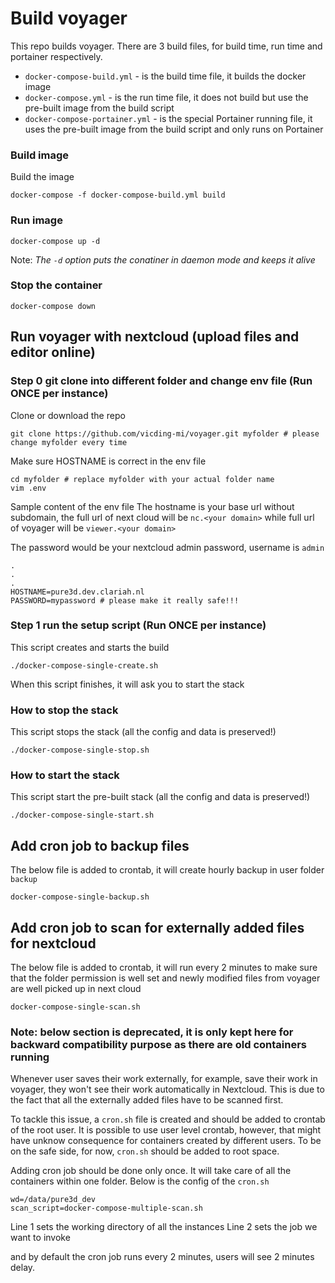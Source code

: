 # Build voyager 
This repo builds voyager. There are 3 build files, for build time, run time and portainer respectively. 

* `docker-compose-build.yml` - is the build time file, it builds the docker image
* `docker-compose.yml` - is the run time file, it does not build but use the pre-built image from the build script
* `docker-compose-portainer.yml` - is the special Portainer running file, it uses the pre-built image from the build script and only runs on Portainer

### Build image 
Build the image
```shell
docker-compose -f docker-compose-build.yml build
```

### Run image
```shell
docker-compose up -d
```
Note: _The `-d` option puts the conatiner in daemon mode and keeps it alive_

### Stop the container
```shell
docker-compose down
```


## Run voyager with nextcloud (upload files and editor online)
### Step 0 git clone into different folder and change env file (Run ONCE per instance)
Clone or download the repo 
```shell
git clone https://github.com/vicding-mi/voyager.git myfolder # please change myfolder every time
```
Make sure HOSTNAME is correct in the env file
```shell
cd myfolder # replace myfolder with your actual folder name
vim .env
```
Sample content of the env file
The hostname is your base url without subdomain, the full url of next cloud will be 
`nc.<your domain>` while full url of voyager will be `viewer.<your domain>`

The password would be your nextcloud admin password, username is `admin`
```shell
.
.
.
HOSTNAME=pure3d.dev.clariah.nl
PASSWORD=mypassword # please make it really safe!!!
```
### Step 1 run the setup script (Run ONCE per instance)
This script creates and starts the build
```shell
./docker-compose-single-create.sh
```
When this script finishes, it will ask you to start the stack

### How to stop the stack
This script stops the stack (all the config and data is preserved!)
```shell
./docker-compose-single-stop.sh
```

### How to start the stack 
This script start the pre-built stack (all the config and data is preserved!)
```shell
./docker-compose-single-start.sh
```

## Add cron job to backup files 
The below file is added to crontab, it will create hourly backup in user folder `backup`
```shell
docker-compose-single-backup.sh
```


## Add cron job to scan for externally added files for nextcloud
The below file is added to crontab, it will run every 2 minutes to make sure that the folder permission is well 
set and newly modified files from voyager are well picked up in next cloud
```shell
docker-compose-single-scan.sh
```

### Note: below section is deprecated, it is only kept here for backward compatibility purpose as there are old containers running

Whenever user saves their work externally, for example, save their work in voyager, 
they won't see their work automatically in Nextcloud. This is due to the fact that all the 
externally added files have to be scanned first. 

To tackle this issue, a `cron.sh` file is created and should be added to crontab of the root user. 
It is possible to use user level crontab, however, that might have unknow consequence for containers 
created by different users. To be on the safe side, for now, `cron.sh` should be added to root space. 

Adding cron job should be done only once. It will take care of all the containers within one folder. 
Below is the config of the `cron.sh`
```shell
wd=/data/pure3d_dev
scan_script=docker-compose-multiple-scan.sh
```
Line 1 sets the working directory of all the instances
Line 2 sets the job we want to invoke

and by default the cron job runs every 2 minutes, users will see 2 minutes delay. 
